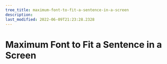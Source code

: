 ```yaml
---
tree_title: maximum-font-to-fit-a-sentence-in-a-screen
description: 
last_modified: 2022-06-09T21:23:28.2328
---
```


# Maximum Font to Fit a Sentence in a Screen
